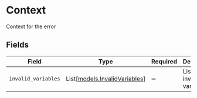# Context

Context for the error


## Fields

| Field                                                          | Type                                                           | Required                                                       | Description                                                    |
| -------------------------------------------------------------- | -------------------------------------------------------------- | -------------------------------------------------------------- | -------------------------------------------------------------- |
| `invalid_variables`                                            | List[[models.InvalidVariables](../models/invalidvariables.md)] | :heavy_minus_sign:                                             | List of invalid variables                                      |
